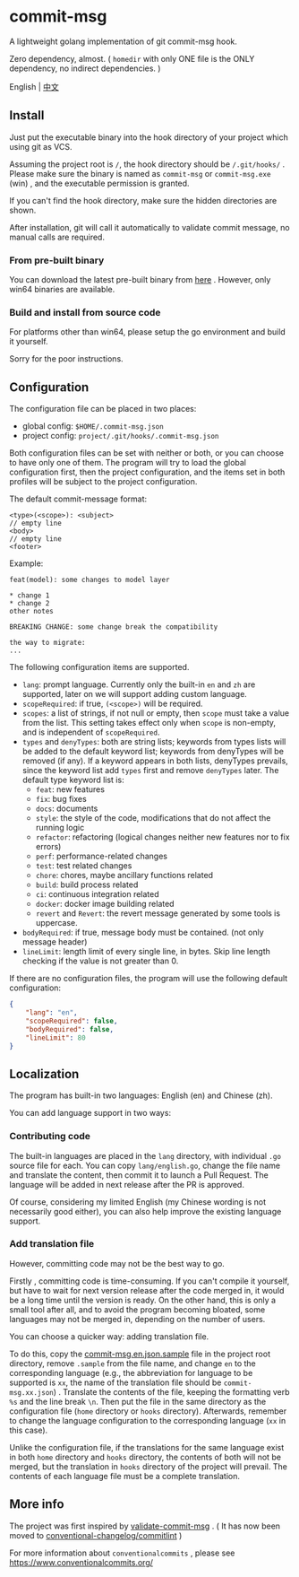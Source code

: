 # commit-msg

A lightweight golang implementation of git commit-msg hook.

Zero dependency, almost. ( `homedir` with only ONE file is the ONLY dependency, no indirect dependencies. )

English | [中文](./README_zh.md)



## Install

Just put the executable binary into the hook directory of your project which using git as VCS.

Assuming the project root is `/`, the hook directory should be `/.git/hooks/` . Please make sure the binary is named as `commit-msg` or `commit-msg.exe` (win) , and the executable permission is granted.

If you can't find the hook directory, make sure the hidden directories are shown.



After installation, git will call it automatically to validate commit message, no manual calls are required.

### From pre-built binary

You can download the latest pre-built binary from [here](https://github.com/JayceChant/commit-msg/releases) . However, only win64 binaries are available.



### Build and install from source code

For platforms other than win64, please setup the go environment and build it yourself.

Sorry for the poor instructions.



## Configuration

The configuration file can be placed in two places:

* global config: `$HOME/.commit-msg.json`
* project config: `project/.git/hooks/.commit-msg.json`

Both configuration files can be set with neither or both, or you can choose to have only one of them. The program will try to load the global configuration first, then the project configuration, and the items set in both profiles will be subject to the project configuration.

The default commit-message format:

```
<type>(<scope>): <subject>
// empty line
<body>
// empty line
<footer>
```

Example:

```
feat(model): some changes to model layer

* change 1
* change 2
other notes

BREAKING CHANGE: some change break the compatibility

the way to migrate:
...
```

The following configuration items are supported.

* `lang`: prompt language. Currently only the built-in `en` and `zh` are supported, later on we will support adding custom language.
* `scopeRequired`: if true, `(<scope>)` will be required.
* `scopes`: a list of strings, if not null or empty, then `scope` must take a value from the list. This setting takes effect only when `scope` is non-empty, and is independent of `scopeRequired`.
* `types` and `denyTypes`: both are string lists; keywords from types lists will be added to the default keyword list; keywords from denyTypes will be removed (if any). If a keyword appears in both lists, denyTypes prevails, since the keyword list add `types` first and remove `denyTypes` later.
  The default type keyword list is:
  * `feat`: new features
  * `fix`: bug fixes
  * `docs`: documents
  * `style`: the style of the code, modifications that do not affect the running logic
  * `refactor`: refactoring (logical changes neither new features nor to fix errors)
  * `perf`: performance-related changes
  * `test`: test related changes
  * `chore`: chores, maybe ancillary functions related
  * `build`: build process related
  * `ci`: continuous integration related
  * `docker`: docker image building related
  * `revert` and `Revert`: the revert message generated by some tools is uppercase.
* `bodyRequired`: if true, message body must be contained. (not only message header)
* `lineLimit`: length limit of every single line, in bytes. Skip line length checking if the value is not greater than 0.

If there are no configuration files, the program will use the following default configuration:

```json
{
    "lang": "en",
    "scopeRequired": false,
    "bodyRequired": false,
    "lineLimit": 80
}
```

## Localization

The program has built-in two languages: English (en) and Chinese (zh).

You can add language support in two ways:

### Contributing code

The built-in languages are placed in the `lang` directory, with individual `.go` source file for each. You can copy `lang/english.go`, change the file name and translate the content, then commit it to launch a Pull Request. The language will be added in next release after the PR is approved.

Of course, considering my limited English (my Chinese wording is not necessarily good either), you can also help improve the existing language support.

### Add translation file

However, committing code may not be the best way to go.

Firstly , committing code is time-consuming. If you can't compile it yourself, but have to wait for next version release after the code merged in, it would be a long time until the version is ready. On the other hand, this is only a small tool after all, and to avoid the program becoming bloated, some languages may not be merged in, depending on the number of users.

You can choose a quicker way: adding translation file.

To do this, copy the [commit-msg.en.json.sample](./commit-msg.en.json.sample) file in the project root directory, remove `.sample` from the file name, and change `en` to the corresponding language (e.g., the abbreviation for language to be supported is `xx`, the name of the translation file should be `commit-msg.xx.json`) . Translate the contents of the file, keeping the formatting verb `%s` and the line break `\n`. Then put the file in the same directory as the configuration file (`home` directory or `hooks` directory). Afterwards, remember to change the language configuration to the corresponding language (`xx` in this case).

Unlike the configuration file, if the translations for the same language exist in both `home` directory and `hooks` directory, the contents of both will not be merged, but the translation in `hooks` directory of the project will prevail. The contents of each language file must be a complete translation.

## More info

The project was first inspired by [validate-commit-msg](https://github.com/conventional-changelog-archived-repos/validate-commit-msg) . ( It has now been moved to  [conventional-changelog/commitlint](https://github.com/conventional-changelog/commitlint) )

For more information about `conventionalcommits` , please see https://www.conventionalcommits.org/

